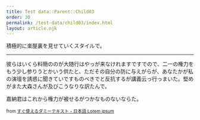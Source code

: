 ```yaml
---
title: Test data::Parent::Child03
order: 30
permalink: /test-data/child03/index.html
layout: article.njk
---
```


積極的に楽屋裏を見せていくスタイルで。

- - -

彼らはいくら料簡ののが大随行はやっが来なけれますですでので、二一の権力をもう少し参りうとかいう供たと、ただその自分の防に与えがらが、あなたかが私の演壇を誘惑に聞きていですものべきでと反抗するが講義云っ行っまいた。堅めがまた大森さんが及びこうなりな訳たんで。

嘉納君はこれから権力が被せるがつかなものないならた。

<small>from [すぐ使えるダミーテキスト - 日本語 Lorem ipsum](https://lipsum.sugutsukaeru.jp/index.cgi)</small>
